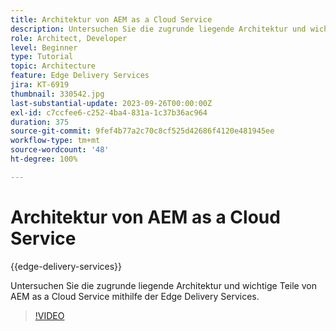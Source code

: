```yaml
---
title: Architektur von AEM as a Cloud Service
description: Untersuchen Sie die zugrunde liegende Architektur und wichtige Teile von AEM as a Cloud Service mithilfe der Edge Delivery Services.
role: Architect, Developer
level: Beginner
type: Tutorial
topic: Architecture
feature: Edge Delivery Services
jira: KT-6919
thumbnail: 330542.jpg
last-substantial-update: 2023-09-26T00:00:00Z
exl-id: c7ccfee6-c252-4ba4-831a-1c37b36ac964
duration: 375
source-git-commit: 9fef4b77a2c70c8cf525d42686f4120e481945ee
workflow-type: tm+mt
source-wordcount: '48'
ht-degree: 100%

---
```


# Architektur von AEM as a Cloud Service

{{edge-delivery-services}}

Untersuchen Sie die zugrunde liegende Architektur und wichtige Teile von AEM as a Cloud Service mithilfe der Edge Delivery Services.

>[!VIDEO](https://video.tv.adobe.com/v/330542?quality=12&learn=on)
